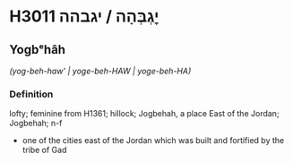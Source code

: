 # H3011 יׇגְבְּהָה / יגבהה

## Yogbᵉhâh

_(yog-beh-haw' | yoɡe-beh-HAW | yoɡe-beh-HA)_

### Definition

lofty; feminine from H1361; hillock; Jogbehah, a place East of the Jordan; Jogbehah; n-f

- one of the cities east of the Jordan which was built and fortified by the tribe of Gad
